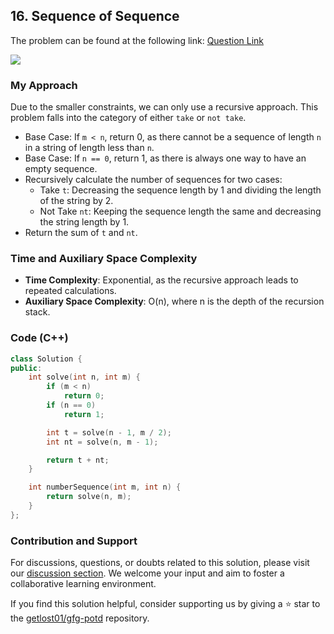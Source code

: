## 16. Sequence of Sequence
The problem can be found at the following link: [Question Link](https://www.geeksforgeeks.org/problems/sequence-of-sequence1155/1)

![](https://badgen.net/badge/Level/Medium/yellow)

### My Approach
Due to the smaller constraints, we can only use a recursive approach. This problem falls into the category of either `take` or `not take`.
- Base Case: If `m < n`, return 0, as there cannot be a sequence of length `n` in a string of length less than `n`.
- Base Case: If `n == 0`, return 1, as there is always one way to have an empty sequence.
- Recursively calculate the number of sequences for two cases:
    - Take `t`: Decreasing the sequence length by 1 and dividing the length of the string by 2.
    - Not Take `nt`: Keeping the sequence length the same and decreasing the string length by 1.
- Return the sum of `t` and `nt`.

### Time and Auxiliary Space Complexity
- **Time Complexity**: Exponential, as the recursive approach leads to repeated calculations.
- **Auxiliary Space Complexity**: O(n), where n is the depth of the recursion stack.

### Code (C++)
```cpp
class Solution {
public:
    int solve(int n, int m) {
        if (m < n)
            return 0;
        if (n == 0)
            return 1;

        int t = solve(n - 1, m / 2);
        int nt = solve(n, m - 1);

        return t + nt;
    }

    int numberSequence(int m, int n) {
        return solve(n, m);
    }
};
```

### Contribution and Support
For discussions, questions, or doubts related to this solution, please visit our [discussion section](https://github.com/getlost01/gfg-potd/discussions). We welcome your input and aim to foster a collaborative learning environment.

If you find this solution helpful, consider supporting us by giving a ⭐ star to the [getlost01/gfg-potd](https://github.com/getlost01/gfg-potd) repository.